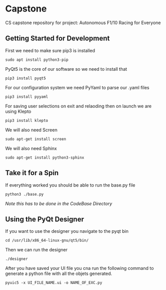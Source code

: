 # Capstone
CS capstone repository for project: Autonomous F1/10 Racing for Everyone

## Getting Started for Development

First we need to make sure pip3 is installed

`sudo apt install python3-pip`

PyQt5 is the core of our software so we need to install that

`pip3 install pyqt5`

For our configuration system we need PyYaml to parse our .yaml files

`pip3 install pyyaml`

For saving user selections on exit and relaoding then on launch we are using Klepto

`pip3 install klepto`

We will also need Screen

`sudo apt-get install screen`

We will also need Sphinx

`sudo apt-get install python3-sphinx`

## Take it for a Spin
If everything worked you should be able to run the base.py file 

`python3 ./base.py`

*Note this has to be done in the CodeBase Directory*

## Using the PyQt Designer
If you want to use the designer you navigate to the pyqt bin

`cd /usr/lib/x86_64-linux-gnu/qt5/bin/`

Then we can run the designer

`./designer`

After you have saved your UI file you cna run the following command to generate a python file with all the objets generated.

`pyuic5 -x UI_FILE_NAME.ui -o NAME_OF_EXC.py`

